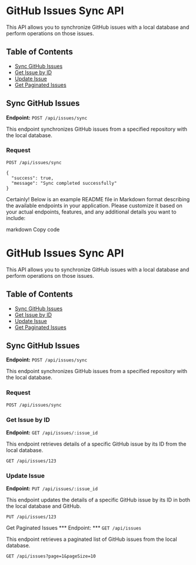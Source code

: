 # GitHub Issues Sync API

This API allows you to synchronize GitHub issues with a local database and perform operations on those issues.

## Table of Contents

- [Sync GitHub Issues](#sync-github-issues)
- [Get Issue by ID](#get-issue-by-id)
- [Update Issue](#update-issue)
- [Get Paginated Issues](#get-paginated-issues)

## Sync GitHub Issues

**Endpoint:** `POST /api/issues/sync`

This endpoint synchronizes GitHub issues from a specified repository with the local database.

### Request


`POST /api/issues/sync`

```
{
  "success": true,
  "message": "Sync completed successfully"
}
```


Certainly! Below is an example README file in Markdown format describing the available endpoints in your application. Please customize it based on your actual endpoints, features, and any additional details you want to include:

markdown
Copy code

# GitHub Issues Sync API

This API allows you to synchronize GitHub issues with a local database and perform operations on those issues.

## Table of Contents

- [Sync GitHub Issues](#sync-github-issues)
- [Get Issue by ID](#get-issue-by-id)
- [Update Issue](#update-issue)
- [Get Paginated Issues](#get-paginated-issues)

## Sync GitHub Issues

**Endpoint:** `POST /api/issues/sync`

This endpoint synchronizes GitHub issues from a specified repository with the local database.

### Request

`POST /api/issues/sync`

### Get Issue by ID
**Endpoint:** `GET /api/issues/:issue_id`

This endpoint retrieves details of a specific GitHub issue by its ID from the local database.

`GET /api/issues/123`

### Update Issue ###
**Endpoint:** `PUT /api/issues/:issue_id`

This endpoint updates the details of a specific GitHub issue by its ID in both the local database and GitHub.


`PUT /api/issues/123`

Get Paginated Issues
*** Endpoint: *** `GET /api/issues`

This endpoint retrieves a paginated list of GitHub issues from the local database.


`GET /api/issues?page=1&pageSize=10`
